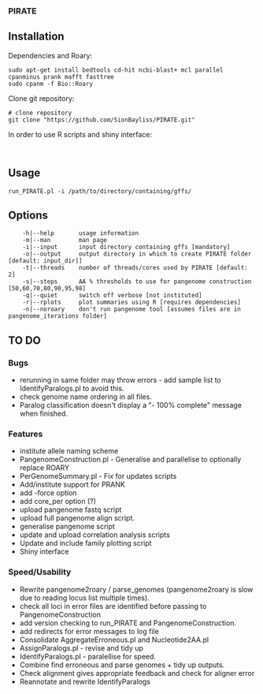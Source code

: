### PIRATE

## Installation 


Dependencies and Roary:

```
sudo apt-get install bedtools cd-hit ncbi-blast+ mcl parallel cpanminus prank mafft fasttree
sudo cpanm -f Bio::Roary

```

Clone git repository:

```
# clone repository
git clone "https://github.com/SionBayliss/PIRATE.git"

```

In order to use R scripts and shiny interface: 
``` 


```

## Usage 

```
run_PIRATE.pl -i /path/to/directory/containing/gffs/
```

## Options

```
	-h|--help 		usage information
	-m|--man		man page 
	-i|--input		input directory containing gffs [mandatory]
	-o|--output		output directory in which to create PIRATE folder [default: input_dir]]
	-t|--threads	number of threads/cores used by PIRATE [default: 2]
	-s|--steps		AA % thresholds to use for pangenome construction [50,60,70,80,90,95,98]
	-q|--quiet		switch off verbose [not instituted]
	-r|--rplots		plot summaries using R [requires dependencies]
	-n|--noroary	don't run pangenome tool [assumes files are in pangenome_iterations folder]
```

## TO DO

### Bugs
- rerunning in same folder may throw errors - add sample list to IdentifyParalogs.pl to avoid this.
- check genome name ordering in all files. 
- Paralog classification doesn't display a "- 100% complete" message when finished.

### Features
- institute allele naming scheme 
- PangenomeConstruction.pl - Generalise and parallelise to optionally replace ROARY
- PerGenomeSummary.pl - Fix for updates scripts
- Add/institute support for PRANK
- add -force option
- add core_per option (?)
- upload pangenome fastq script
- upload full pangenome align script.
- generalise pangenome script
- update and upload correlation analysis scripts
- Update and include family plotting script 
- Shiny interface

### Speed/Usability
- Rewrite pangenome2roary / parse_genomes (pangenome2roary is slow due to reading locus list multiple times).
- check all loci in error files are identified before passing to PangenomeConstruction 
- add version checking to run_PIRATE and PangenomeConstruction.
- add redirects for error messages to log file 
- Consolidate AggregateErroneous.pl and Nucleotide2AA.pl
- AssignParalogs.pl - revise and tidy up
- IdentifyParalogs.pl - paralellise for speed.
- Combine find erroneous and parse genomes + tidy up outputs. 
- Check alignment gives appropriate feedback and check for aligner error
- Reannotate and rewrite IdentifyParalogs
